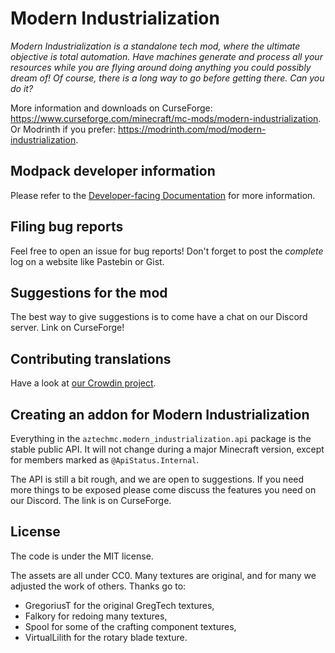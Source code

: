 # Modern Industrialization
_Modern Industrialization is a standalone tech mod, where the ultimate objective is total automation.
Have machines generate and process all your resources while you are flying around doing anything you could possibly
dream of! Of course, there is a long way to go before getting there. Can you do it?_

More information and downloads on CurseForge: https://www.curseforge.com/minecraft/mc-mods/modern-industrialization.
Or Modrinth if you prefer: https://modrinth.com/mod/modern-industrialization.

## Modpack developer information
Please refer to the [Developer-facing Documentation](docs/README.md) for more information.

## Filing bug reports
Feel free to open an issue for bug reports!
Don't forget to post the *complete* log on a website like Pastebin or Gist.

## Suggestions for the mod
The best way to give suggestions is to come have a chat on our Discord server. Link on CurseForge!

## Contributing translations
Have a look at [our Crowdin project](https://crowdin.com/project/modern-industrialization).

## Creating an addon for Modern Industrialization
Everything in the `aztechmc.modern_industrialization.api` package is the stable public API.
It will not change during a major Minecraft version, except for members marked as `@ApiStatus.Internal`.

The API is still a bit rough, and we are open to suggestions.
If you need more things to be exposed please come discuss the features you need on our Discord.
The link is on CurseForge.

## License
The code is under the MIT license.

The assets are all under CC0. Many textures are original, and for many we adjusted the work of others. Thanks go to:
- GregoriusT for the original GregTech textures,
- Falkory for redoing many textures,
- Spool for some of the crafting component textures,
- VirtualLilith for the rotary blade texture.
